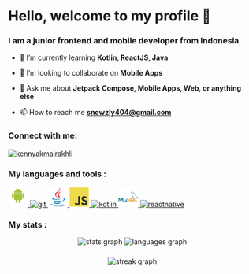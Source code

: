 <h1>Hello, welcome to my profile 👋</h1>

###
<h3>I am a junior frontend and mobile developer from Indonesia</h3>

- 🌱 I’m currently learning **Kotlin, ReactJS, Java**

- 👯 I’m looking to collaborate on **Mobile Apps**

- 💬 Ask me about **Jetpack Compose, Mobile Apps, Web, or anything else**

- 📫 How to reach me **snowzly404@gmail.com**
###


###

<h3 align="left">Connect with me:</h3>
<p align="left">
<a href="https://www.linkedin.com/in/kenny-akmal-rakhli-57981029a/" target="blank"><img align="center" src="https://raw.githubusercontent.com/rahuldkjain/github-profile-readme-generator/master/src/images/icons/Social/linked-in-alt.svg" alt="kennyakmalrakhli" height="30" width="40" /></a>
</p>

###

<h3 align="left">My languages and tools :</h3>
<p align="left"> <a href="https://developer.android.com" target="_blank" rel="noreferrer"> <img src="https://raw.githubusercontent.com/devicons/devicon/master/icons/android/android-original-wordmark.svg" alt="android" width="40" height="40"/> </a> <a href="https://git-scm.com/" target="_blank" rel="noreferrer"> <img src="https://www.vectorlogo.zone/logos/git-scm/git-scm-icon.svg" alt="git" width="40" height="40"/> </a> <a href="https://www.java.com" target="_blank" rel="noreferrer"> <img src="https://raw.githubusercontent.com/devicons/devicon/master/icons/java/java-original.svg" alt="java" width="40" height="40"/> </a> <a href="https://developer.mozilla.org/en-US/docs/Web/JavaScript" target="_blank" rel="noreferrer"> <img src="https://raw.githubusercontent.com/devicons/devicon/master/icons/javascript/javascript-original.svg" alt="javascript" width="40" height="40"/> </a> <a href="https://kotlinlang.org" target="_blank" rel="noreferrer"> <img src="https://www.vectorlogo.zone/logos/kotlinlang/kotlinlang-icon.svg" alt="kotlin" width="40" height="40"/> </a> <a href="https://www.mysql.com/" target="_blank" rel="noreferrer"> <img src="https://raw.githubusercontent.com/devicons/devicon/master/icons/mysql/mysql-original-wordmark.svg" alt="mysql" width="40" height="40"/> </a> <a href="https://reactjs.org/" target="_blank" rel="noreferrer">  </a> <a href="https://reactnative.dev/" target="_blank" rel="noreferrer"> <img src="https://reactnative.dev/img/header_logo.svg" alt="reactnative" width="40" height="40"/> </a> </p>

###
<h3>My stats :</h3>
<div align="center">
  <img src="https://github-readme-stats.vercel.app/api?username=KennyAkmal&hide_title=false&hide_rank=false&show_icons=true&include_all_commits=true&count_private=true&disable_animations=false&theme=dark&locale=en&hide_border=false" height="150" alt="stats graph"  />
  <img src="https://github-readme-stats.vercel.app/api/top-langs?username=KennyAkmal&locale=en&hide_title=false&layout=compact&card_width=320&langs_count=5&theme=dark&hide_border=false" height="150" alt="languages graph"  />
</div>

###
<div align="center">
  <img src="https://streak-stats.demolab.com?user=KennyAkmal&locale=en&mode=daily&theme=dark&hide_border=false&border_radius=5&order=3" height="220" alt="streak graph"  />
</div>

###

